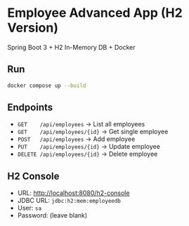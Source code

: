 # Employee Advanced App (H2 Version)

Spring Boot 3 + H2 In-Memory DB + Docker

## Run
```bash
docker compose up --build
```

## Endpoints
- `GET    /api/employees` → List all employees
- `GET    /api/employees/{id}` → Get single employee
- `POST   /api/employees` → Add employee
- `PUT    /api/employees/{id}` → Update employee
- `DELETE /api/employees/{id}` → Delete employee

## H2 Console
- URL: [http://localhost:8080/h2-console](http://localhost:8080/h2-console)
- JDBC URL: `jdbc:h2:mem:employeedb`
- User: `sa`
- Password: (leave blank)
